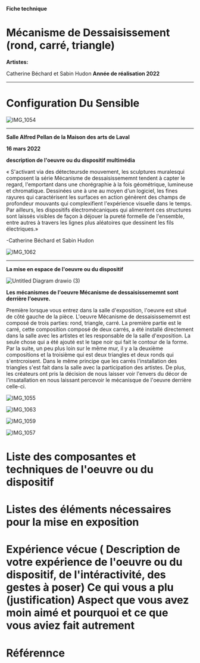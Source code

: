 **Fiche technique**

# Mécanisme de Dessaisissement (rond, carré, triangle)

**Artistes:**


Catherine Béchard et Sabin Hudon
**Année de réalisation 2022**

---

# Configuration Du Sensible

![IMG_1054](https://user-images.githubusercontent.com/89647723/159140523-e99c7486-64fe-4eca-93b8-915c0af55c24.jpg)

---


**Salle Alfred Pellan de la Maison des arts de Laval**


**16 mars 2022**

**description de l'oeuvre ou du dispositif multimédia**

« S'activant via des détecteursde mouvement, les sculptures muralesqui composent la série Mécanisme de dessaisissememnt tendent à capter le regard, l'emportant dans une chorégraphie à la fois géométrique, lumineuse et chromatique. Dessinées une à une au moyen d'un logiciel, les fines rayures qui caractérisent les surfaces en action génèrent des champs de profondeur mouvants qui complexifient l'expérience visuelle dans le temps. Par ailleurs, les dispositifs électromécaniques qui alimentent ces structures sont laissés visibles de façon à déjouer la pureté formelle de l'ensemble, entre autres à travers les lignes plus aléatoires que dessinent les fils électriques.»


-Catherine Béchard et Sabin Hudon

![IMG_1062](https://user-images.githubusercontent.com/89647723/159140531-88192725-1106-45c6-971a-c8d410607bb2.jpg)


---


**La mise en espace de l'oeuvre ou du dispositif**

![Untitled Diagram drawio (3)](https://user-images.githubusercontent.com/89647723/159142495-0884ffc0-54d0-44ad-b68c-c64ae61ca764.png)


**Les mécanismes de l'oeuvre Mécanisme de dessaisissememnt sont derrière l'oeuvre.**

Première lorsque vous entrez dans la salle d'exposition, l'oeuvre est situé de côté gauche de la pièce. L'oeuvre Mécanisme de dessaisissememnt est composé de trois parties: rond, triangle, carré. La première partie est le carré, cette composition composé de deux carrés, a été installé directement dans la salle avec les artistes et les responsable de la salle d'exposition. La seule chose qui a été ajouté est le tape noir qui fait le contour de la forme. Par la suite, un peu plus loin sur le même mur, il y a la deuxième compositions et la troisième qui est deux triangles et deux ronds qui s'entrcroisent. Dans le même principe que les carrés l'installation des triangles s'est fait dans la salle avec la participation des artistes. De plus, les créateurs ont pris la décision de nous laisser voir l'envers du décor de l'insatallation en nous laissant percevoir le mécanisque de l'oeuvre derrière celle-ci.

![IMG_1055](https://user-images.githubusercontent.com/89647723/159140524-260f2238-3da1-4836-8a02-52539de49f44.jpg)

![IMG_1063](https://user-images.githubusercontent.com/89647723/159140526-02f2c44c-a9c4-45ee-9b4a-14c2c226ea9c.jpg)

![IMG_1059](https://user-images.githubusercontent.com/89647723/159140533-f64fa195-08a0-42e4-9e5b-9ad57caff8fd.jpg)

![IMG_1057](https://user-images.githubusercontent.com/89647723/159140535-b268ab9b-fd99-4acb-bb88-7cf3aa1edc77.jpg)


# Liste des composantes et techniques de l'oeuvre ou du dispositif 
# Listes des éléments nécessaires pour la mise en exposition 
# Expérience vécue ( Description de votre expérience de l'oeuvre ou du dispositif, de l'intéractivité, des gestes à poser) Ce qui vous a plu (justification) Aspect que vous avez moin aimé et pourquoi et ce que vous aviez fait autrement
# Référennce
